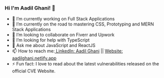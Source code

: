 ### Hi I'm Aadil Ghani! 👋

- 🔭 I’m currently working on Full Stack Applications
- 🌱 I’m currently on the road to mastering CSS, Prototyping and MERN Stack Applications
- 👯 I’m looking to collaborate on Fiverr and Upwork
- 🤔 I’m looking for help with TypeScript
- 💬 Ask me about JavaScript and ReactJS
- 📫 How to reach me:[ LinkedIn: Aadil Ghani](https://www.linkedin.com/in/aadil-g-a25545b1) || [Website: aadilghani.netlify.app](https://aadilghani.netlify.app/)
- ⚡ Fun fact: I love to read about the latest vulnerabilities released on the official CVE Website.
